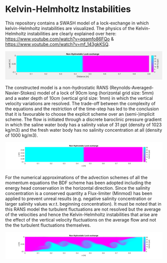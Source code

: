 # Kelvin-Helmholtz Instabilities

This repository contains a SWASH model of a lock-exchange in which kelvin-Helmholtz instabilities are visualized. The physics of the Kelvin-Helmholtz instabilities are clearly explained over here: https://www.youtube.com/watch?v=qgamfo86FQo & https://www.youtube.com/watch?v=mf_143gkKSQ.

![KH](Images/lock002_KH_P.gif)

The constructed model is a non-hydrostatic RANS (Reynolds-Averaged-Navier-Stokes) model of a lock of 90cm long (horizontal grid size: 5mm) and a water depth of 10cm (vertical grid size: 1mm) in which the vertical velocity variations are resolved. The trade-off between the complexity of the equations and the restriction of the time-step has led to the conclusion that it is favourable to choose the explicit scheme over an (semi-)implicit scheme. The flow is initiated through a discrete baroclinic pressure gradient in which the saline water body has a salinity value of 31 ppt (density of 1023 kg/m3) and the fresh water body has no salinity concentration at all (density of 1000 kg/m3).

<img src="Images/lock002_KH_t0_P.png" width="1000">

For the numerical approximations of the advection schemes of all the momentum equations the BDF scheme has been adopted including the energy head conservation in the horizontal direction. Since the salinity concentration is a conserved quantity a Flux-limiter (Minmod) has been applied to prevent unreal results (e.g. negative salinity concentration or larger salinity values w.r.t. beginning concentration). It must be noted that in this RANS model the turbulent fluctuations are not resolved but the average of the velocities and hence the Kelvin-Helmholtz instabilities that arise are the effect of the vertical velocity fluctuations on the average flow and not the the turbulent fluctuations themselves.

<img src="Images/lock002_KH_t9_P.png" width="1000">
